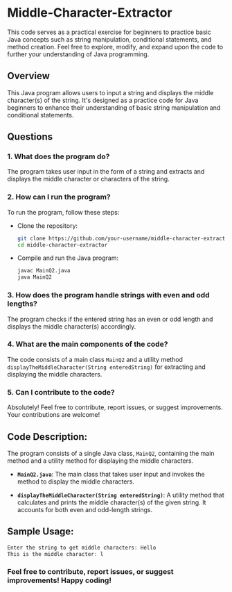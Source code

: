 # Middle-Character-Extractor
This code serves as a practical exercise for beginners to practice basic Java concepts such as string manipulation, conditional statements, and method creation. Feel free to explore, modify, and expand upon the code to further your understanding of Java programming.

## Overview

This Java program allows users to input a string and displays the middle character(s) of the string. It's designed as a practice code for Java beginners to enhance their understanding of basic string manipulation and conditional statements.

## Questions

### 1. What does the program do?

The program takes user input in the form of a string and extracts and displays the middle character or characters of the string.

### 2. How can I run the program?

To run the program, follow these steps:
   - Clone the repository:
     ```bash
     git clone https://github.com/your-username/middle-character-extractor.git
     cd middle-character-extractor
     ```
   - Compile and run the Java program:
     ```bash
     javac MainQ2.java
     java MainQ2
     ```

### 3. How does the program handle strings with even and odd lengths?

The program checks if the entered string has an even or odd length and displays the middle character(s) accordingly.

### 4. What are the main components of the code?

The code consists of a main class `MainQ2` and a utility method `displayTheMiddleCharacter(String enteredString)` for extracting and displaying the middle characters.

### 5. Can I contribute to the code?

Absolutely! Feel free to contribute, report issues, or suggest improvements. Your contributions are welcome!

## Code Description:

The program consists of a single Java class, `MainQ2`, containing the main method and a utility method for displaying the middle characters.

- **`MainQ2.java`**: The main class that takes user input and invokes the method to display the middle characters.
  
- **`displayTheMiddleCharacter(String enteredString)`**: A utility method that calculates and prints the middle character(s) of the given string. It accounts for both even and odd-length strings.

## Sample Usage:

```java
Enter the string to get middle characters: Hello
This is the middle character: l
```

### Feel free to contribute, report issues, or suggest improvements! Happy coding!
